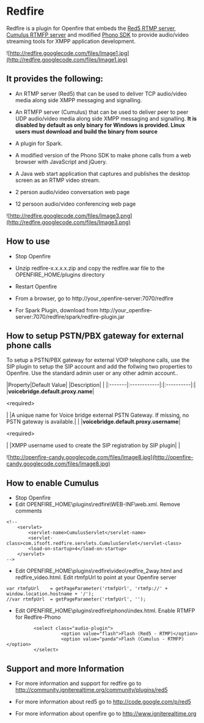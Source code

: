 # Redfire #

<p>Redfire is a plugin for Openfire that embeds the <a href='http://code.google.com/p/red5'>Red5 RTMP server</a>, <a href='https://github.com/OpenRTMFP/Cumulus'>Cumulus RTMFP server</a> and modified <a href='http://phono.com/'>Phono SDK</a> to provide audio/video streaming tools for XMPP application development.</p>

![http://redfire.googlecode.com/files/Image1.jpg](http://redfire.googlecode.com/files/Image1.jpg)

## It provides the following: ##

  * An RTMP server (Red5) that can be used to deliver TCP audio/video media along side XMPP messaging and signalling.

  * An RTMFP server (Cumulus) that can be used to deliver peer to peer UDP audio/video media along side XMPP messaging and signalling. **It is disabled by default as only binary for Windows is provided. Linux users must download and build the binary from source**

  * A plugin for Spark.

  * A modified version of the Phono SDK to make phone calls from a web browser with JavaScript and jQuery.

  * A Java web start application that captures and publishes the desktop screen as an RTMP video stream.

  * 2 person audio/video conversation web page

  * 12 persoon audio/video conferencing web page


![http://redfire.googlecode.com/files/Image3.png](http://redfire.googlecode.com/files/Image3.png)

## How to use ##

  * Stop Openfire

  * Unzip redfire-x.x.x.x.zip  and copy the redfire.war file to the OPENFIRE\_HOME/plugins directory

  * Restart Openfire

  * From a browser, go to http://your_openfire-server:7070/redfire

  * For Spark Plugin, download from http://your_openfire-server:7070/redfire/spark/redfire-plugin.jar

## How to setup PSTN/PBX gateway for external phone calls ##

To setup a PSTN/PBX gateway for external VOIP telephone calls, use the SIP plugin to setup the SIP account and add the follwing two properties to Openfire. Use the standard admin user or any other admin account..

|Property|Default Value| |Description| |
|:-------|:------------|:|:----------|:|
|<b>voicebridge.default.proxy.name</b>|

&lt;required&gt;

| |A unique name for Voice bridge external PSTN Gateway. If missing, no PSTN gateway is available.| |
|<b>voicebridge.default.proxy.username</b>|

&lt;required&gt;

| |XMPP username used to create the SIP registration by SIP plugin| |

![http://openfire-candy.googlecode.com/files/Image8.jpg](http://openfire-candy.googlecode.com/files/Image8.jpg)

## How to enable Cumulus ##

  * Stop Openfire
  * Edit OPENFIRE\_HOME\plugins\redfire\WEB-INF\web.xml. Remove comments
```
<!--
	<servlet>
		<servlet-name>CumulusServlet</servlet-name>
		<servlet-class>com.ifsoft.redfire.servlets.CumulusServlet</servlet-class>
		<load-on-startup>4</load-on-startup>
	</servlet>
-->
```

  * Edit OPENFIRE\_HOME\plugins\redfire\video\redfire\_2way.html and redfire\_video.html. Edit rtmfpUrl to point at your Openfire server

```
var rtmfpUrl	= getPageParameter('rtmfpUrl', 'rtmfp://' + window.location.hostname + '/');
//var rtmfpUrl	= getPageParameter('rtmfpUrl', '');

```

  * Edit OPENFIRE\_HOME\plugins\redfire\phono\index.html. Enable RTMFP for Redfire-Phono
```
   		  <select class="audio-plugin">
                    <option value="flash">Flash (Red5 - RTMP)</option>
                    <option value="panda">Flash (Cumulus - RTMFP)</option>
   		  </select>
```

## Support and more Information ##
  * For more information and support for redfire go to http://community.igniterealtime.org/community/plugins/red5

  * For more information about red5 go to http://code.google.com/p/red5

  * For more information about openfire go to http://www.igniterealtime.org